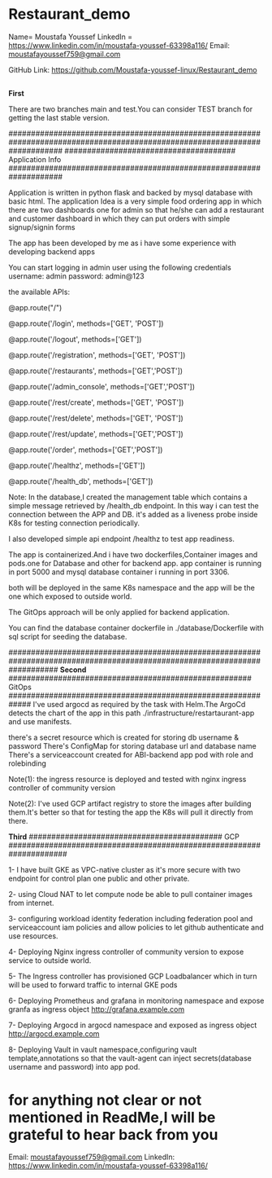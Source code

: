 # Restaurant_demo

Name= Moustafa Youssef
LinkedIn = https://www.linkedin.com/in/moustafa-youssef-63398a116/
Email: moustafayoussef759@gmail.com



GitHub Link: https://github.com/Moustafa-youssef-linux/Restaurant_demo

##

**First**

There are two branches main and test.You can consider TEST branch for getting the last stable version.

############################################################################################################################
###################################### Application Info ####################################################################

Application is written in python flask and backed by mysql database with basic html.
The application Idea is a very simple food ordering app in which there are two dashboards one for admin so that he/she can add a restaurant and customer dashboard in which they can put orders with simple signup/signin forms

The app has been developed by me as i have some experience with developing backend apps


You can start logging in admin user using the following credentials
username: admin
password: admin@123



the available APIs:

@app.route("/")

@app.route('/login', methods=['GET', 'POST'])

@app.route('/logout', methods=['GET'])

@app.route('/registration', methods=['GET', 'POST'])

@app.route('/restaurants', methods=['GET','POST'])

@app.route('/admin_console', methods=['GET','POST'])

@app.route('/rest/create', methods=['GET', 'POST'])

@app.route('/rest/delete', methods=['GET', 'POST'])

@app.route('/rest/update', methods=['GET','POST'])

@app.route('/order', methods=['GET','POST'])

@app.route('/healthz', methods=['GET'])

@app.route('/health_db', methods=['GET'])


Note: 
In the database,I created the management table which contains a simple 
message retrieved by /health_db endpoint. In this way i can test the connection between the APP and DB.
it's added as a liveness probe inside K8s for testing connection periodically.

I also developed simple api endpoint /healthz to test app readiness.

The app is containerized.And i have two dockerfiles,Container images and pods.one for Database and other for backend app.
app container is running in port 5000 and mysql database container i running in port 3306.

both will be deployed in the same K8s namespace and the app will be the one which exposed to outside world. 

The GitOps approach will be only applied for backend application.

You can find the database container dockerfile in ./database/Dockerfile with sql script for seeding the database.

###########################################################################################################################
**Second**
###################################################### GitOps #############################################################
I've used argocd as required by the task with Helm.The ArgoCd detects the chart of the app in this path ./infrastructure/restartaurant-app and use manifests.

there's a secret resource which is created for storing db username & password
There's ConfigMap for storing database url and database name
There's a serviceaccount created for ABI-backend app pod with role and rolebinding 

Note(1):
the ingress resource is deployed and tested with nginx ingress controller of community version

Note(2):
I've used GCP artifact registry to store the images after building them.It's better so that for testing the app the K8s will pull it directly from there.

**Third**
########################################### GCP #####################################################################

1- I have built GKE as VPC-native cluster as it's more secure with two endpoint for control plan one public and other private.

2- using Cloud NAT to let compute node be able to pull container images from internet.

3- configuring workload identity federation including federation pool and serviceaccount iam policies and allow policies to let github authenticate and use resources.

4- Deploying Nginx ingress controller of community version to expose service to outside world.

5- The Ingress controller has provisioned GCP Loadbalancer which in turn will be used to forward traffic to internal GKE pods

6- Deploying Prometheus and grafana in monitoring namespace and expose granfa as ingress object http://grafana.example.com

7- Deploying Argocd in argocd namespace and exposed as ingress object http://argocd.example.com

8- Deploying Vault in vault namespace,configuring vault template,annotations so that the vault-agent can inject secrets(database username and password) into app pod.


# for anything not clear or not mentioned in ReadMe,I will be grateful to hear back from you

Email: moustafayoussef759@gmail.com
LinkedIn: https://www.linkedin.com/in/moustafa-youssef-63398a116/




